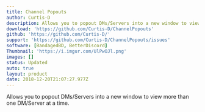 ```yaml
---
title: Channel Popouts
author: Curtis-D
description: Allows you to popout DMs/Servers into a new window to view more than one DM/Server at a time.
download: 'https://github.com/Curtis-D/ChannelPopouts'
github: 'https://github.com/Curtis-D/'
support: 'https://github.com/Curtis-D/ChannelPopouts/issues'
software: [BandagedBD, BetterDiscord]
Thumbnail: 'https://i.imgur.com/UlPwOJl.png'
images: []
status: Updated
auto: true
layout: product
date: 2018-12-20T21:07:27.977Z
---
```

Allows you to popout DMs/Servers into a new window to view more than one DM/Server at a time.